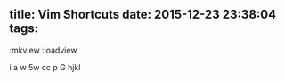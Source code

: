 title: Vim Shortcuts
date: 2015-12-23 23:38:04
tags:
---
:mkview
:loadview

<!-- more -->
i
a
w 5w
cc
p
G
hjkl


